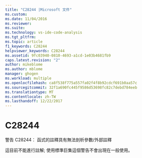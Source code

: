 ```yaml
---
title: "C28244 |Microsoft 文件"
ms.custom: 
ms.date: 11/04/2016
ms.reviewer: 
ms.suite: 
ms.technology: vs-ide-code-analysis
ms.tgt_pltfrm: 
ms.topic: article
f1_keywords: C28244
helpviewer_keywords: C28244
ms.assetid: 9fc03940-0810-4693-a1cd-1e03b4681fb9
caps.latest.revision: "2"
author: mikeblome
ms.author: mblome
manager: ghogen
ms.workload: multiple
ms.openlocfilehash: ca8f538f775a557fa02f4f8b92cdcf691b0aa57c
ms.sourcegitcommit: 32f1a690fc445f9586d53698fc82c7debd784eeb
ms.translationtype: MT
ms.contentlocale: zh-TW
ms.lasthandoff: 12/22/2017
---
```

# <a name="c28244"></a>C28244
警告 C28244： 函式的註釋具有無法剖析參數/外部註釋  
  
 這目前不能進行註解; 使用標準巨集這個警告不會出現在一般使用。
